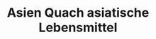 ---
title: "Asien Quach asiatische Lebensmittel"
url: /friedrichshafen/asien-quach-asiatische-lebensmittel/
shop: Lebensmittel
---